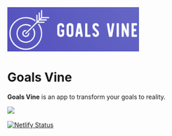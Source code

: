 <img src="src/assets/logo-in-blue.png" width="300">

# Goals Vine
<b>Goals Vine</b> is an app to transform your goals to reality.


<img src="https://img.shields.io/badge/styled%20with-prettier-ff69b4.svg?style=flat-square"/>

[![Netlify Status](https://api.netlify.com/api/v1/badges/9fe8f795-32e2-46ae-9b19-878271506000/deploy-status)](https://app.netlify.com/sites/goals-vine/deploys)
